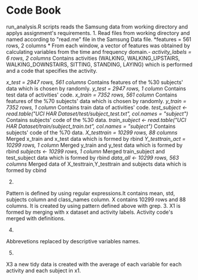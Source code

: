 # Code Book
run_analysis.R scripts reads the Samsung data from working directory and applys assignment's requirements. 
1. 
Read files from working directory and named according to "read.me" file in the Samsung Data file.
*features = 561 rows, 2 columns *
From each window, a vector of features was obtained by calculating variables from the time and frequency domain.-
*activity_labels = 6 rows, 2 columns*
Contains activities (WALKING, WALKING_UPSTAIRS, WALKING_DOWNSTAIRS, SITTING, STANDING, LAYING) which is performed and a code that specifies the activity.

*x_test = 2947 rows, 561 columns*
Contains features of the %30 subjects' data which is chosen by randomly.
*y_test = 2947 rows, 1 column*
Contains test data of activities' code.
*x_train = 7352 rows, 561 column*
Contains features of the %70 subjects' data which is chosen by randomly.
*y_train = 7352 rows, 1 column*
Contains train data of activities' code.
*test_subject <- read.table("UCI HAR Dataset/test/subject_test.txt", col.names = "subject")*
Contains subjects' code of the %30 data.
*train_subject <- read.table("UCI HAR Dataset/train/subject_train.txt", col.names = "subject")*
Contains subjects' code of the %70 data.
*X_testtrain = 10299 rows, 88 columns*
Merged x_train and x_test data which is formed by rbind
*Y_testtrain_act = 10299 rows, 1 column*
Merged y_train and y_test data which is formed by rbind
*subjects <- 10299 rows, 1 column*
Merged train_subject and test_subject data which is formed by rbind
*data_all <- 10299 rows, 563 columns*
Merged data of X_testtrain,Y_testtrain and subjects data which is formed by cbind

2. 
Pattern is defined by using regular expressions.It contains mean, std, subjects column and class_names column.
X contains 10299 rows and 88 columns. It is created by using pattern defined above with grep.
3.
X1 is formed by merging with x dataset and activity labels. Activity code's merged with definitions.

4.
Abbrevetions replaced by descriptive variables names.

5.
X3 a new tidy data is created with the average of each variable for each activity and each subject in x1.
